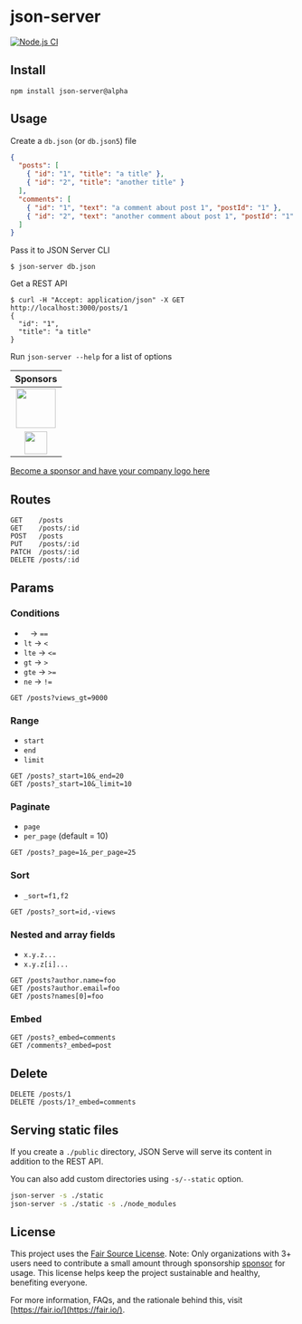 # json-server

[![Node.js CI](https://github.com/typicode/json-server/actions/workflows/node.js.yml/badge.svg)](https://github.com/typicode/json-server/actions/workflows/node.js.yml)

## Install

```shell
npm install json-server@alpha
```

## Usage

Create a `db.json` (or `db.json5`) file

```json
{
  "posts": [
    { "id": "1", "title": "a title" },
    { "id": "2", "title": "another title" }
  ],
  "comments": [
    { "id": "1", "text": "a comment about post 1", "postId": "1" },
    { "id": "2", "text": "another comment about post 1", "postId": "1" }
  ]
}
```

Pass it to JSON Server CLI

```shell
$ json-server db.json
```

Get a REST API

```shell
$ curl -H "Accept: application/json" -X GET http://localhost:3000/posts/1
{
  "id": "1",
  "title": "a title"
}
```

Run `json-server --help` for a list of options

|                                                                                    Sponsors                                                                                    |
| :----------------------------------------------------------------------------------------------------------------------------------------------------------------------------: |
|                         <a href="https://mockend.com/" target="_blank"><img src="https://jsonplaceholder.typicode.com/mockend.svg" height="70px"></a>                          |
| <a href="https://www.storyblok.com/" target="_blank"><img src="https://github.com/typicode/json-server/assets/5502029/c6b10674-4ada-4616-91b8-59d30046b45a" height="40px"></a> |

[Become a sponsor and have your company logo here](https://github.com/users/typicode/sponsorship)

## Routes

```
GET    /posts
GET    /posts/:id
POST   /posts
PUT    /posts/:id
PATCH  /posts/:id
DELETE /posts/:id
```

## Params

### Conditions

- ` ` → `==`
- `lt` → `<`
- `lte` → `<=`
- `gt` → `>`
- `gte` → `>=`
- `ne` → `!=`

```
GET /posts?views_gt=9000
```

### Range

- `start`
- `end`
- `limit`

```
GET /posts?_start=10&_end=20
GET /posts?_start=10&_limit=10
```

### Paginate

- `page`
- `per_page` (default = 10)

```
GET /posts?_page=1&_per_page=25
```

### Sort

- `_sort=f1,f2`

```
GET /posts?_sort=id,-views
```

### Nested and array fields

- `x.y.z...`
- `x.y.z[i]...`

```
GET /posts?author.name=foo
GET /posts?author.email=foo
GET /posts?names[0]=foo
```

### Embed

```
GET /posts?_embed=comments
GET /comments?_embed=post
```

## Delete

```
DELETE /posts/1
DELETE /posts/1?_embed=comments
```

## Serving static files

If you create a `./public` directory, JSON Serve will serve its content in addition to the REST API.

You can also add custom directories using `-s/--static` option.

```sh
json-server -s ./static
json-server -s ./static -s ./node_modules
```

## License

This project uses the [Fair Source License](https://fair.io/). Note: Only organizations with 3+ users need to contribute a small amount through sponsorship [sponsor](https://github.com/sponsors/typicode) for usage. This license helps keep the project sustainable and healthy, benefiting everyone.

For more information, FAQs, and the rationale behind this, visit [https://fair.io/](https://fair.io/).
